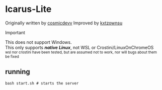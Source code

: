 # Icarus-Lite
Originally written by [cosmicdevv](https://github.com/cosmicdevv)
Improved by [kxtzownsu](https://github.com/kxtzownsu)

<!-- 
> [!IMPORTANT]
> You won't be able to use pre-built shims with this! You'd need to make new shims with ***your CA certificates***!
> If you want to use my (kxtz) shims, pass `--bypass` to the start.sh script below!
-->

> [!IMPORTANT]
> This does not support Windows. <br />
> This only supports ***native Linux***, not WSL or Crostini/LinuxOnChromeOS <br />
> <sub>wsl nor crostini have been tested, but are assumed not to work, nor will bugs about them be fixed</sub>

## running
```
bash start.sh # starts the server
```